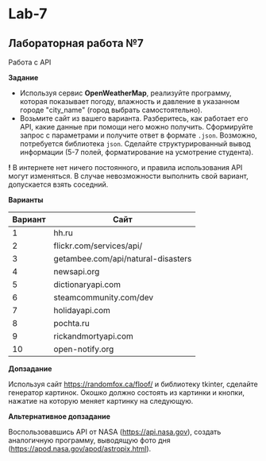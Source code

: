 # Lab-7

## Лабораторная работа №7

Работа с API

**Задание**

* Используя сервис **OpenWeatherMap**, реализуйте программу, которая показывает погоду, влажность и давление в указанном городе "city_name" (город выбрать самостоятельно).
* Возьмите сайт из вашего варианта. Разберитесь, как работает его API, какие данные при помощи него можно получить. Сформируйте запрос с параметрами и получите ответ в формате ```.json```. Возможно, потребуется библиотека ```json```. Сделайте структурированный вывод информации (5-7 полей, форматирование на усмотрение студента).

**!** В интернете нет ничего постоянного, и правила использования API могут изменяться. В случае невозможности выполнить свой вариант, допускается взять соседний.

**Варианты**

| Вариант | Сайт |
| ------- | ---- |
| 1 | hh.ru |
| 2 | flickr.com/services/api/ |
| 3 | getambee.com/api/natural-disasters |
| 4 | newsapi.org |
| 5 | dictionaryapi.com |
| 6 | steamcommunity.com/dev|
| 7 | holidayapi.com |
| 8 | pochta.ru |
| 9 | rickandmortyapi.com |
| 10 | open-notify.org |

**Допзадание**

Используя сайт https://randomfox.ca/floof/ и библиотеку tkinter, сделайте генератор картинок. Окошко должно состоять из картинки и кнопки, нажатие на которую меняет картинку на следующую.

**Альтернативное допзадание**

Воспользовавшись API от NASA (https://api.nasa.gov), создать аналогичную программу, выводящую фото дня (https://apod.nasa.gov/apod/astropix.html).
